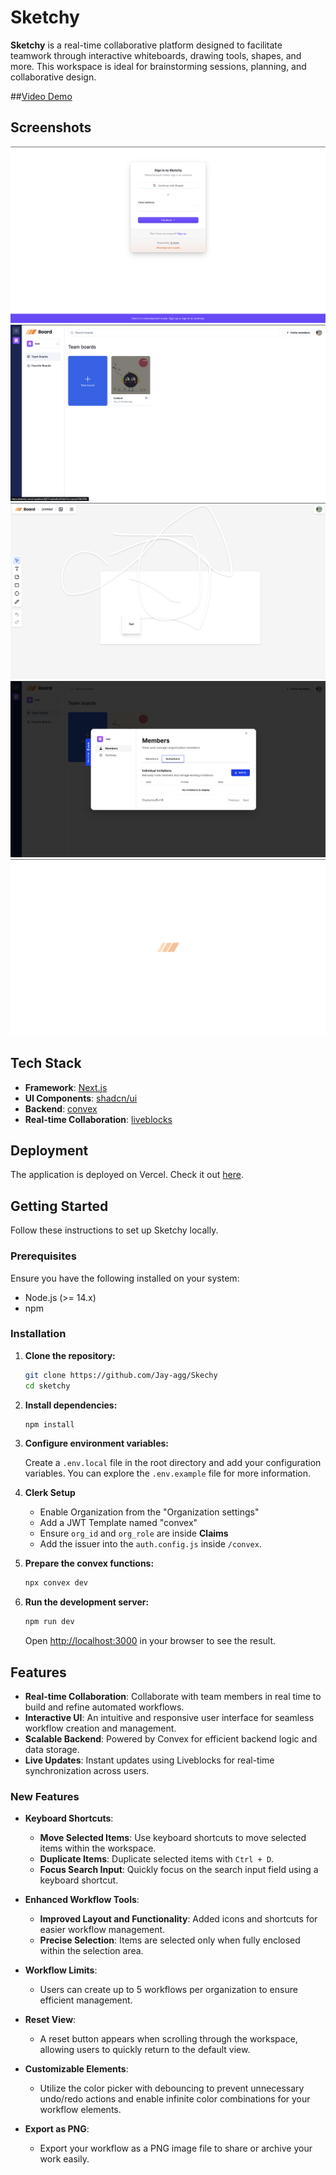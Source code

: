 # Sketchy

**Sketchy** is a real-time collaborative platform designed to facilitate teamwork through interactive whiteboards, drawing tools, shapes, and more. This workspace is ideal for brainstorming sessions, planning, and collaborative design.

##[Video Demo](https://www.loom.com/share/26b41a9a4059473894a34373f93ffec3?sid=c60f6e79-e632-46e0-b29a-0c8987189d33)

## Screenshots

![Login](./public/Sketchy%20Login.png)
![Dashboard](./public/Sketchy%20Dashboard.png)
![Drawboard](./public/Sketchy%20Drawboard.png)
![Invite](./public/Sketchy%20Invite.png)
![Loading](./public/Sketchy%20Loading.png)

## Tech Stack

- **Framework**: [Next.js](https://nextjs.org/)
- **UI Components**: [shadcn/ui](https://ui.shadcn.com/)
- **Backend**: [convex](https://www.convex.dev/)
- **Real-time Collaboration**: [liveblocks](https://liveblocks.io/)

## Deployment

The application is deployed on Vercel. Check it out [here](https://skechy.vercel.app/).

## Getting Started

Follow these instructions to set up Sketchy locally.

### Prerequisites

Ensure you have the following installed on your system:

- Node.js (>= 14.x)
- npm

### Installation

1. **Clone the repository:**

   ```sh
   git clone https://github.com/Jay-agg/Skechy
   cd sketchy
   ```

2. **Install dependencies:**

   ```sh
   npm install
   ```

3. **Configure environment variables:**

   Create a `.env.local` file in the root directory and add your configuration variables. You can explore the `.env.example` file for more information.

4. **Clerk Setup**

   - Enable Organization from the "Organization settings"
   - Add a JWT Template named "convex"
   - Ensure `org_id` and `org_role` are inside **Claims**
   - Add the issuer into the `auth.config.js` inside `/convex`.

5. **Prepare the convex functions:**

   ```sh
   npx convex dev
   ```

6. **Run the development server:**

   ```sh
   npm run dev
   ```

   Open [http://localhost:3000](http://localhost:3000) in your browser to see the result.

## Features

- **Real-time Collaboration**: Collaborate with team members in real time to build and refine automated workflows.
- **Interactive UI**: An intuitive and responsive user interface for seamless workflow creation and management.
- **Scalable Backend**: Powered by Convex for efficient backend logic and data storage.
- **Live Updates**: Instant updates using Liveblocks for real-time synchronization across users.

### New Features

- **Keyboard Shortcuts**:

  - **Move Selected Items**: Use keyboard shortcuts to move selected items within the workspace.
  - **Duplicate Items**: Duplicate selected items with `Ctrl + D`.
  - **Focus Search Input**: Quickly focus on the search input field using a keyboard shortcut.

- **Enhanced Workflow Tools**:

  - **Improved Layout and Functionality**: Added icons and shortcuts for easier workflow management.
  - **Precise Selection**: Items are selected only when fully enclosed within the selection area.

- **Workflow Limits**:

  - Users can create up to 5 workflows per organization to ensure efficient management.

- **Reset View**:

  - A reset button appears when scrolling through the workspace, allowing users to quickly return to the default view.

- **Customizable Elements**:

  - Utilize the color picker with debouncing to prevent unnecessary undo/redo actions and enable infinite color combinations for your workflow elements.

- **Export as PNG**:

  - Export your workflow as a PNG image file to share or archive your work easily.
